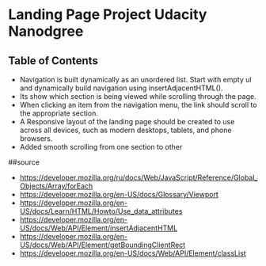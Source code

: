 # Landing Page Project Udacity Nanodgree

## Table of Contents

* Navigation is built dynamically as an unordered list. Start with empty ul and dynamically build navigation using insertAdjacentHTML().
* Its show which section is being viewed while scrolling through the page.
* When clicking an item from the navigation menu, the link should scroll to the appropriate section.
* A Responsive layout of the landing page should be created to use across all devices, such as modern desktops, tablets, and phone browsers.
* Added smooth scrolling from one section to other

##source


* https://developer.mozilla.org/ru/docs/Web/JavaScript/Reference/Global_Objects/Array/forEach
* https://developer.mozilla.org/en-US/docs/Glossary/Viewport
* https://developer.mozilla.org/en-US/docs/Learn/HTML/Howto/Use_data_attributes
* https://developer.mozilla.org/en-US/docs/Web/API/Element/insertAdjacentHTML
* https://developer.mozilla.org/en-US/docs/Web/API/Element/getBoundingClientRect
* https://developer.mozilla.org/en-US/docs/Web/API/Element/classList
